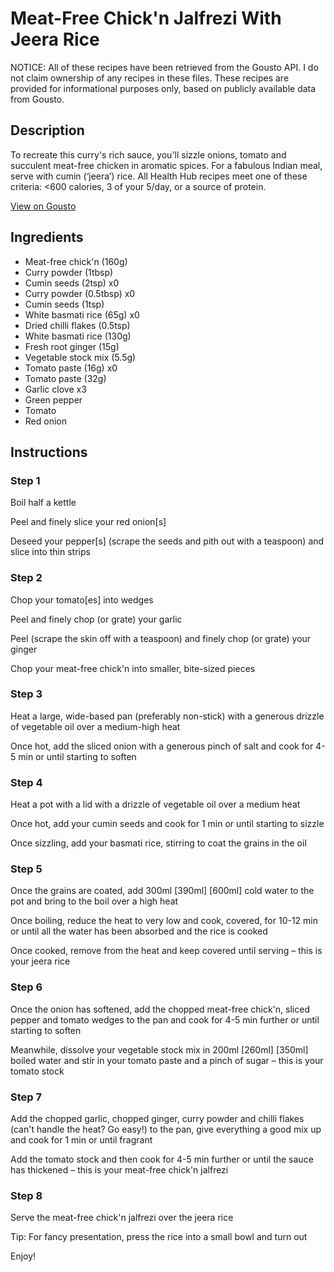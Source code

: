 # Meat-Free Chick'n Jalfrezi With Jeera Rice

NOTICE: All of these recipes have been retrieved from the Gousto API. I do not claim ownership of any recipes in these files. These recipes are provided for informational purposes only, based on publicly available data from Gousto.

## Description

To recreate this curry's rich sauce, you'll sizzle onions, tomato and succulent meat-free chicken in aromatic spices. For a fabulous Indian meal, serve with cumin (‘jeera’) rice. All Health Hub recipes meet one of these criteria: <600 calories, 3 of your 5/day, or a source of protein.

[View on Gousto](https://www.gousto.co.uk/recipes/cookbook/meat-free-chicken-jalfrezi-jeera-rice)

## Ingredients

- Meat-free chick'n (160g)
- Curry powder (1tbsp)
- Cumin seeds (2tsp) x0
- Curry powder (0.5tbsp) x0
- Cumin seeds (1tsp)
- White basmati rice (65g) x0
- Dried chilli flakes (0.5tsp)
- White basmati rice (130g)
- Fresh root ginger (15g)
- Vegetable stock mix (5.5g)
- Tomato paste (16g) x0
- Tomato paste (32g)
- Garlic clove x3
- Green pepper
- Tomato
- Red onion

## Instructions


### Step 1

Boil half a kettle

Peel and finely slice your red onion[s]

Deseed your pepper[s] (scrape the seeds and pith out with a teaspoon) and slice into thin strips


### Step 2

Chop your tomato[es] into wedges

Peel and finely chop (or grate) your garlic

Peel (scrape the skin off with a teaspoon) and finely chop (or grate) your ginger

Chop your meat-free chick'n into smaller, bite-sized pieces


### Step 3

Heat a large, wide-based pan (preferably non-stick) with a generous drizzle of vegetable oil over a medium-high heat

Once hot, add the sliced onion with a generous pinch of salt and cook for 4-5 min or until starting to soften


### Step 4

Heat a pot with a lid with a drizzle of vegetable oil over a medium heat

Once hot, add your cumin seeds and cook for 1 min or until starting to sizzle

Once sizzling, add your basmati rice, stirring to coat the grains in the oil


### Step 5

Once the grains are coated, add 300ml <span class="text-purple">[390ml]</span> <span class="text-danger">[600ml]</span> cold water to the pot and bring to the boil over a high heat

Once boiling, reduce the heat to very low and cook, covered, for 10-12 min or until all the water has been absorbed and the rice is cooked

Once cooked, remove from the heat and keep covered until serving – this is your jeera rice


### Step 6

Once the onion has softened, add the chopped meat-free chick'n, sliced pepper and tomato wedges to the pan and cook for 4-5 min further or until starting to soften

Meanwhile, dissolve your vegetable stock mix in 200ml <span class="text-purple">[260ml]</span> <span class="text-danger">[350ml]</span> boiled water and stir in your tomato paste and a pinch of sugar – this is your tomato stock


### Step 7

Add the chopped garlic, chopped ginger, curry powder and chilli flakes (can't handle the heat? Go easy!) to the pan, give everything a good mix up and cook for 1 min or until fragrant

Add the tomato stock and then cook for 4-5 min further or until the sauce has thickened – this is your meat-free chick'n jalfrezi

### Step 8

Serve the meat-free chick'n jalfrezi over the jeera rice

Tip: For fancy presentation, press the rice into a small bowl and turn out

Enjoy!

